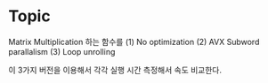 # Topic 
Matrix Multiplication 하는 함수를
(1) No optimization
(2) AVX Subword parallalism
(3) Loop unrolling

이 3가지 버전을 이용해서 각각 실행 시간 측정해서 속도 비교한다.
